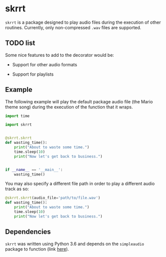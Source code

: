 # skrrt

`skrrt` is a package designed to play audio files during the execution of other routines. Currently, only non-compressed `.wav` files are supported.

## TODO list

Some nice features to add to the decorator would be:

* Support for other audio formats

* Support for playlists

## Example

The following example will play the default package audio file (the Mario theme song) during the execution of the function that it wraps.

```python
import time

import skrrt


@skrrt.skrrt
def wasting_time():
    print("About to waste some time.")
    time.sleep(10)
    print("Now let's get back to business.")


if __name__ == '__main__':
    wasting_time()
```

You may also specify a different file path in order to play a different audio track as so:

```python
@skrrt.skrrt(audio_file='path/to/file.wav')
def wasting_time():
    print("About to waste some time.")
    time.sleep(10)
    print("Now let's get back to business.")
```

## Dependencies

`skrrt` was written using Python 3.6 and depends on the `simpleaudio` package to function (link [here](https://pypi.org/project/simpleaudio/)).
